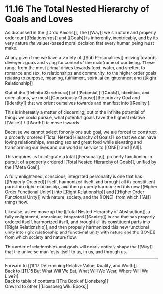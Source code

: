 # 11.16 The Total Nested Hierarchy of Goals and Loves

As discussed in the [[Ordo Amoris]], The [[Way]] we structure and properly order our [[Relationships]] and [[Goals]] is inherently, inextricably, and by its very nature *the* values-based moral decision that every human being must make.

At any given time we have a variety of [[Sub Personalities]] moving towards divergent goals and vying for control of the mainframe of our being. These range from the most primal drives towards food, water, and shelter, to romance and sex, to relationships and community, to the higher order goals relating to purpose, meaning, fulfillment, spiritual enlightenment and [[Right Relationship]].

Out of the [[Infinite Storehouse]] of [[Potential]] [[Goals]], identities, and orientations, we must [[Consciously Choose]] the primary Goal and [[Identity]] that we orient ourselves towards and manifest into [[Reality]].

This is inherently a matter of discerning, out of the infinite potential of things we could pursue, what potential goals have the highest relative [[Value]] / [[Worth]] to move towards.

Because we cannot select for only one sub goal, we are forced to construct a properly ordered [[Total Nested Hierarchy of Goals]], so that we can have loving relationships, amazing sex and great food while elevating and transforming our lives and our world in service to [[ONE]] and [[All]]. 

This requires us to integrate a total [[Personality]], properly functioning in pursuit of a properly ordered [[Total Nested Hierarchy of Goals]], unified by the [[Meta Goal]]. 

A fully enlightened, conscious, integrated personality is one that has [[Properly Ordered]] itself, harmonized itself, and brought all its constituent parts into right relationship, and then properly harmonized this new [[Higher Order Functional Unity]] into [[Right Relationship]] and [[Higher Order Functional Unity]] with nature, society, and the [[ONE]] from which [[All]] things flow.

Likewise, as we move up the [[Total Nested Hierarchy of Abstraction]], a fully enlightened, conscious, integrated [[Society]] is one that has properly ordered itself, harmonized itself, and brought all its constituent parts into [[Right Relationship]], and then properly harmonized this new functional unity into right relationship and functional unity with nature and the [[ONE]] from which society and nature flow.

This order of relationships and goals will nearly entirely shape the [[Way]] that the universe manifests itself to us, in us, and through us.

___

Forward to [[11.17 Determining Relative Value, Quality, and Worth]]  
Back to [[11.15 But What Will We Eat, What Will We Wear, Where Will We Live?]]  
Back to table of contents [[The Book of Lionsberg]]  
Onward to other [[Lionsberg Wiki Books]]  
